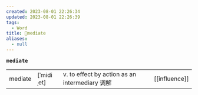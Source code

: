 ```yaml
---
created: 2023-08-01 22:26:34
updated: 2023-08-01 22:26:39
tags:
  - Word
title: 📖mediate
aliases:
  - null
---
```


<pre><strong>mediate</strong></pre>
|   |   |   |   |
|---|---|---|---|
|mediate|[ˈmidiˌet]|v. to effect by action as an intermediary 调解|[[influence]]|
